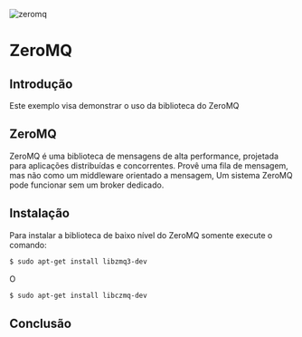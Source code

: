 ![zeromq](https://i2.wp.com/codeblog.dotsandbrackets.com/wp-content/uploads/2016/10/zmq-logo.jpg)
# ZeroMQ
## Introdução
Este exemplo visa demonstrar o uso da biblioteca do ZeroMQ

## ZeroMQ
ZeroMQ é uma biblioteca de mensagens de alta performance, projetada para aplicações distribuídas e concorrentes. Provê uma fila de mensagem, mas não como um middleware orientado a mensagem, Um sistema ZeroMQ pode funcionar sem um broker dedicado.

## Instalação 
Para instalar a biblioteca de baixo nível do ZeroMQ somente execute o comando:
```bash
$ sudo apt-get install libzmq3-dev
```

O 
```bash
$ sudo apt-get install libczmq-dev
```

## Conclusão